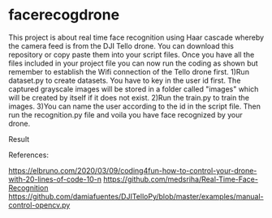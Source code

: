 # facerecogdrone
This project is about real time face recognition using Haar cascade whereby the camera feed is from the DJI Tello drone. You can download this repository or copy paste them into your script files. Once you have all the files included in your project file you can now run the coding as shown but remember to establish the Wifi connection of the Tello drone first.
    1)Run dataset.py to create datasets. You have to key in the user id first. The captured grayscale images will be stored in a folder called "images" which will be created by       itself if it does not exist.
    2)Run the train.py to train the images.
    3)You can name the user according to the id in the script file. Then run the recognition.py file and voila you have face recognized by your drone.

Result


References: 

https://elbruno.com/2020/03/09/coding4fun-how-to-control-your-drone-with-20-lines-of-code-10-n
https://github.com/medsriha/Real-Time-Face-Recognition
https://github.com/damiafuentes/DJITelloPy/blob/master/examples/manual-control-opencv.py
